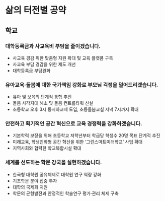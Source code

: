 # 삶의 터전별 공약

## 학교

### 대학등록금과 사교육비 부담을 줄이겠습니다.
- 사교육 경감 위한 맞춤형 지원 확대 및 교육 플랫폼 구축
- 사교육 부담 경감을 위한 제도 개선
- 대학등록금 부담완화

### 유아교육·돌봄에 대한 국가책임 강화로 부모님 걱정을 덜어드리겠습니다.
- 유아 및 보육의 단계적 통합 추진
- 돌봄 사각지대 해소 및 돌봄 컨트롤타워 신설
- 초등학교 오후 3시 동시하교제 도입, 초등돌봄교실 저녁 7시까지 확대

### 안전하고 획기적인 공간 혁신으로 교육 경쟁력을 강화하겠습니다.
- 기본학력 보장을 위해 초등학교 저학년부터 학급당 학생수 20명 목표 단계적 추진
- 미래교육, 학생친화형 공간 혁신을 위한 ‘그린스마트미래학교’ 사업 확대
- 지역사회와 협력한 학교복합시설 확대

### 세계를 선도하는 학문 강국을 실현하겠습니다.
- 한국형 대학원 공유체제로 대학원 연구 역량 강화
- 기초학문 분야 집중 투자
- 대학의 국제화 지원
- 학문의 균형발전과 안정적인 학술연구 평가·관리 체제 구축